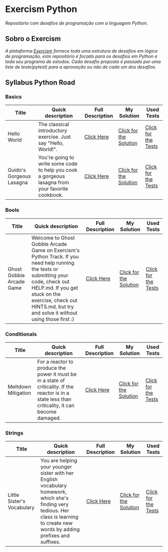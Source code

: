 # Exercism Python

_Repositório com desafios de programação com a linguagem Python._


## Sobro o Exercism

_A plataforma [Exercism](https://exercism.org/) fornece toda uma estrutura de desafios em lógica de programação, este repositório é focado para os desafios em Python
e toda seu programa de estudos. Cada desafio proposto é passado por uma liste de teste(pytest) para a aprovação ou não de cada um dos desafios._


## Syllabus Python Road

### Basics 

[//]: # (:white_check_mark)


| Title                    | Quick description                                                                                | Full Description                                                                              | My Solution                                                                                                          | Used Tests                                                                                                             |
|--------------------------|--------------------------------------------------------------------------------------------------|-----------------------------------------------------------------------------------------------|----------------------------------------------------------------------------------------------------------------------|------------------------------------------------------------------------------------------------------------------------|
| Hello World              | The classical introductory exercise. Just say "Hello, World!".                                   | [Click Here](https://github.com/CleuJunior/Exercism-Python/tree/main/hello-world)             | [Click for the Solution](https://github.com/CleuJunior/Exercism-Python/blob/main/hello-world/hello_world.py)         | [Click for the Tests](https://github.com/CleuJunior/Exercism-Python/blob/main/hello-world/hello_world_test.py)         |
| Guido's Gorgeous Lasagna | You're going to write some code to help you cook a gorgeous lasagna from your favorite cookbook. | [Click Here](https://github.com/CleuJunior/Exercism-Python/tree/main/guidos-gorgeous-lasagna) | [Click for the Solution](https://github.com/CleuJunior/Exercism-Python/blob/main/guidos-gorgeous-lasagna/lasagna.py) | [Click for the Tests](https://github.com/CleuJunior/Exercism-Python/blob/main/guidos-gorgeous-lasagna/lasagna_test.py) |



### Bools 

[//]: # (:white_check_mark)


| Title                    | Quick description                                                                                                                                                                                                                                      | Full Description                                                                               | My Solution                                                                                                               | Used Tests                                                                                                                  |
|--------------------------|--------------------------------------------------------------------------------------------------------------------------------------------------------------------------------------------------------------------------------------------------------|------------------------------------------------------------------------------------------------|---------------------------------------------------------------------------------------------------------------------------|-----------------------------------------------------------------------------------------------------------------------------|
| Ghost Gobble Arcade Game | Welcome to Ghost Gobble Arcade Game on Exercism's Python Track. If you need help running the tests or submitting your code, check out HELP.md. If you get stuck on the exercise, check out HINTS.md, but try and solve it without using those first :) | [Click Here](https://github.com/CleuJunior/Exercism-Python/tree/main/ghost-gobble-arcade-game) | [Click for the Solution](https://github.com/CleuJunior/Exercism-Python/blob/main/ghost-gobble-arcade-game/arcade_game.py) | [Click for the Tests](https://github.com/CleuJunior/Exercism-Python/blob/main/ghost-gobble-arcade-game/arcade_game_test.py) |


### Conditionals 

[//]: # (:white_check_mark)


| Title               | Quick description                                                                                                                                   | Full Description                                                                          | My Solution                                                                                                           | Used Tests                                                                                                              |
|---------------------|-----------------------------------------------------------------------------------------------------------------------------------------------------|-------------------------------------------------------------------------------------------|-----------------------------------------------------------------------------------------------------------------------|-------------------------------------------------------------------------------------------------------------------------|
| Meltdown Mitigation | For a reactor to produce the power it must be in a state of criticality. If the reactor is in a state less than criticality, it can become damaged. | [Click Here](https://github.com/CleuJunior/Exercism-Python/tree/main/meltdown-mitigation) | [Click for the Solution](https://github.com/CleuJunior/Exercism-Python/blob/main/meltdown-mitigation/conditionals.py) | [Click for the Tests](https://github.com/CleuJunior/Exercism-Python/blob/main/meltdown-mitigation/conditionals_test.py) |


### Strings 

[//]: # (:white_check_mark)


| Title                      | Quick description                                                                                                                                                                      | Full Description                                                                           | My Solution                                                                                                       | Used Tests                                                                                                          |
|----------------------------|----------------------------------------------------------------------------------------------------------------------------------------------------------------------------------------|--------------------------------------------------------------------------------------------|-------------------------------------------------------------------------------------------------------------------|---------------------------------------------------------------------------------------------------------------------|
| Little Sister's Vocabulary | You are helping your younger sister with her English vocabulary homework, which she's finding very tedious. Her class is learning to create new words by adding prefixes and suffixes. | [Click Here](https://github.com/CleuJunior/Exercism-Python/tree/main/little-sisters-vocab) | [Click for the Solution](https://github.com/CleuJunior/Exercism-Python/blob/main/little-sisters-vocab/strings.py) | [Click for the Tests](https://github.com/CleuJunior/Exercism-Python/blob/main/little-sisters-vocab/strings_test.py) |
